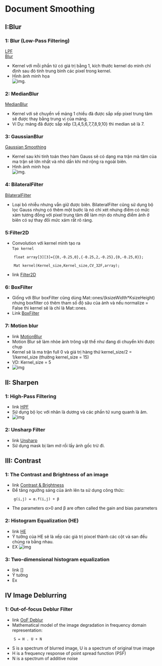 # Document Smoothing
## I:Blur
### 1: Blur (Low-Pass Filtering)
[LPF](https://diffractionlimited.com/help/maximdl/MaxIm-DL.htm#High-Pass_Filtering.htm)\
[Blur](https://docs.opencv.org/4.1.2/d4/d86/group__imgproc__filter.html#ga8c45db9afe636703801b0b2e440fce37)
* Kernel với mỗi phần từ có giá trị bằng 1, kích thước kernel do mình chỉ định sau đó tính trung bình các pixel trong kernel.
* Hình ảnh minh họa \
![img](img_docs/Blur_kernel.png).
### 2: MedianBlur
[MedianBlur](https://docs.opencv.org/4.1.2/d4/d86/group__imgproc__filter.html#ga8c45db9afe636703801b0b2e440fce37)
* Kernel với sẽ chuyển về mảng 1 chiều đã được sắp xếp pixel trung tâm sẽ được thay bằng trung vị của mảng.
* Ví Dụ: mảng đã được sắp xếp {3,4,5,6,7,7,8,9,10} thì median sẽ là 7.
### 3: GaussianBlur
[Gaussian Smoothing](https://homepages.inf.ed.ac.uk/rbf/HIPR2/gsmooth.htm)
* Kernel sau khi tính toán theo hàm Gauss sẽ có dạng ma trận mà tâm của ma trận sẽ lớn nhất và nhỏ dần khi mở rộng ra ngoài biên.
* Hình ảnh minh họa \
![img](img_docs/Gau_kernel.png).
### 4: BilateralFilter
[BilateralFilter](https://docs.opencv.org/3.4.3/d4/d86/group__imgproc__filter.html#ga9d7064d478c95d60003cf839430737ed)
* Loại bỏ nhiễu nhưng vẫn giữ được biên. BilateralFilter cũng sử dụng bộ lọc Gauss nhưng có thêm một bước là nó chỉ xét nhưng điểm có mức xám tương đồng với pixel trung tâm để làm mịn do nhưng điểm ảnh ở biên có sự thay đổi mức xám rất rõ ràng.
### 5:Filter2D
* Convolution với kernel mình tạo ra \
  `Tạo kernel` 
```
    float array[3][3]={{0,-0.25,0},{-0.25,2,-0.25},{0,-0.25,0}};

    Mat kernel(Kernel_size,Kernel_size,CV_32F,array);
```
* link [Filter2D](https://docs.opencv.org/2.4/doc/tutorials/imgproc/imgtrans/filter_2d/filter_2d.html)
### 6: BoxFilter
* Giống với Blur boxFilter cũng dùng Mat::ones/(ksizeWidth*KsizeHeight) nhưng boxfilter có thêm tham số độ sâu của ảnh và nếu normalize = False thì kernel sẽ là chỉ là Mat::ones.
* Link [BoxFilter](https://docs.opencv.org/4.1.2/d4/d86/group__imgproc__filter.html#gad533230ebf2d42509547d514f7d3fbc3)
### 7: Motion blur
* link [MotionBlur](https://subscription.packtpub.com/book/application_development/9781785283932/2/ch02lvl1sec21/motion-blur)
* Motion Blur sẽ làm nhòe ảnh trông vật thể như đang di chuyển khi được chụp
* Kernel sẽ là ma trận full 0 và giá trị hàng thứ kernel_size/2 = 1/kernel_size (thường kernel_size = 15)
* VD: Kernel_size = 5  
* ![img](img_docs/Motion_Kernel_size.png)
## II: Sharpen
### 1: High-Pass Filtering
* link [HPF](http://opencv-tutorials-hub.blogspot.com/2016/02/opencv-code-for-high-pass-filter.html)
* Sử dụng bộ lọc với nhân là dương và các phần tử xung quanh là âm.
* ![img](img_docs/Kernel_HPF.png)
### 2: Unsharp Filter
* link [Unsharp](https://homepages.inf.ed.ac.uk/rbf/HIPR2/unsharp.htm)
* Sử dụng mask bị làm mờ rồi lấy ảnh gốc trừ đi.
## III: Contrast
### 1: The Contrast and Brightness of an image
* link [Contrast & Brightness](https://docs.opencv.org/3.4/d3/dc1/tutorial_basic_linear_transform.html)
* Để tăng ngưỡng sáng của ảnh lên ta sử dụng công thức:
```
    g(i,j) = α.f(i,j) + β 
```
* The parameters α>0 and β are often called the gain and bias parameters
### 2: Histogram Equalization (HE)
* link [HE](https://www.opencv-srf.com/2018/02/histogram-equalization.html)
* Ý tưởng của HE sẽ là xếp các giá trị pixcel thành các cột và san đều chúng ra bằng nhau.
* EX ![img](img_docs/ex_HE.png)
### 3: Two-dimensional histogram equalization
* link []
* Ý tưởng 
* Ex
## IV Image Deblurring
### 1: Out-of-focus Deblur Filter
* link [OoF Deblur](https://docs.opencv.org/master/de/d3c/tutorial_out_of_focus_deblur_filter.html)
* Mathematical model of the image degradation in frequency domain representation:
```
    S = H . U + N
```
* S is a spectrum of blurred image, U is a spectrum of original true image
* H  is a frequency response of point spread function (PSF)
* N is a spectrum of additive noise